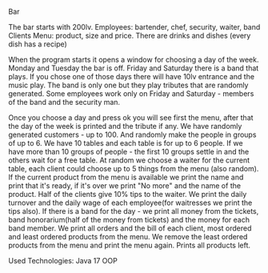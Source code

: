 Bar

The bar starts with 200lv.
Employees: bartender, chef, security, waiter, band
Clients
Menu: product, size and price. There are drinks and dishes (every dish has a recipe)

When the program starts it opens a window for choosing a day of the week.
Monday and Tuesday the bar is off.
Friday and Saturday there is a band that plays. If you chose one of those days there will have 10lv entrance and the music play. 
The band is only one but they play tributes that are randomly generated. 
Some employees work only on Friday and Saturday - members of the band and the security man.

Once you choose a day and press ok you will see first the menu, after that the day of the week is printed and the tribute if any.
We have randomly generated customers - up to 100. And randomly make the people in groups of up to 6.
We have 10 tables and each table is for up to 6 people.
If we have more than 10 groups of people - the first 10 groups settle in and the others wait for a free table. 
At random we choose a waiter for the current table, each client could choose up to 5 things from the menu (also random). 
If the current product from the menu is available we print the name and print that it's ready, 
if it's over we print "No more" and the name of the product. Half of the clients give 10% tips to the waiter.
We print the daily turnover and the daily wage of each employee(for waitresses we print the tips also). 
If there is a band for the day - we print all money from the tickets, band honorarium(half of the money from tickets) 
and the money for each band member.
We print all orders and the bill of each client, most ordered and least ordered products from the menu. 
We remove the least ordered products from the menu and print the menu again. Prints all products left.

Used Technologies:
Java 17
OOP